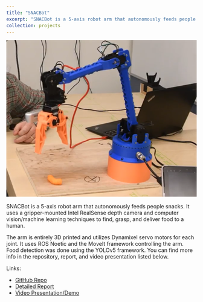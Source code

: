 ```yaml
---
title: "SNACBot"
excerpt: "SNACBot is a 5-axis robot arm that autonomously feeds people snacks. It uses a gripper-mounted Intel RealSense depth camera and computer vision/machine learning techniques to find, grasp, and deliver food to a human.<br/><img src='/images/projects/snacbot/snacbot_cover.png' width='500'>"
collection: projects
---
```


<img src="/images/projects/snacbot/snacbot_cover.png">

SNACBot is a 5-axis robot arm that autonomously feeds people snacks. It uses a gripper-mounted Intel RealSense depth camera and computer vision/machine learning techniques to find, grasp, and deliver food to a human.

The arm is entirely 3D printed and utilizes Dynamixel servo motors for each joint. It uses ROS Noetic and the MoveIt framework controlling the arm. Food detection was done using the YOLOv5 framework. You can find more info in the repository, report, and video presentation listed below.

Links:
* [GitHub Repo](https://github.com/hvak/SNACBot)
* [Detailed Report](https://github.com/hvak/SNACBot/blob/main/report.pdf)
* [Video Presentation/Demo](https://www.youtube.com/watch?v=f-vsUyTJYIk&ab_channel=ThomasKrolikowski)
